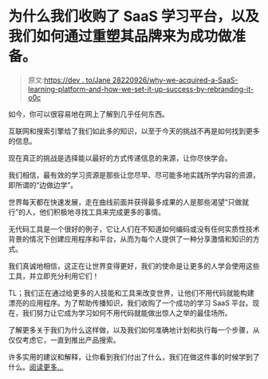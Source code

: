 # 为什么我们收购了 SaaS 学习平台，以及我们如何通过重塑其品牌来为成功做准备。

> 原文:[https://dev . to/Jane 28220926/why-we-acquired-a-SaaS-learning-platform-and-how-we-set-it-up-success-by-rebranding-it-o0c](https://dev.to/jane28220926/why-we-acquired-a-saas-learning-platform-and-how-we-set-it-up-for-success-by-rebranding-it-o0c)

如今，你可以很容易地在网上了解到几乎任何东西。

互联网和搜索引擎给了我们如此多的知识，以至于今天的挑战不再是如何找到更多的信息。

现在真正的挑战是选择能以最好的方式传递信息的来源，让你尽快学会。

我们相信，最有效的学习资源是那些让您尽早、尽可能多地实践所学内容的资源，即所谓的“边做边学”。

世界每天都在快速发展，走在曲线前面并获得最多成果的人是那些渴望“只做就行”的人，他们积极地寻找工具来完成更多的事情。

无代码工具是一个很好的例子，它让人们在不知道如何编码或没有任何实质性技术背景的情况下创建应用程序和平台，从而为每个人提供了一种分享激情和知识的方式。

我们真诚地相信，这正在让世界变得更好，我们的使命是让更多的人学会使用这些工具，并立即充分利用它们！

TL；我们正在通过给更多的人技能和工具来改变世界，让他们不用代码就能构建漂亮的应用程序。为了帮助传播知识，我们收购了一个成功的学习 SaaS 平台。现在，我们努力让它成为学习如何不用代码就能做出惊人之举的最佳场所。

了解更多关于我们为什么这样做，以及我们如何准确地计划和执行每一个步骤，从仅仅考虑它，一直到推出产品搜索。

许多实用的建议和解释，让你看到我们付出了什么，我们在做这件事的时候学到了什么。[阅读更多...](https://blog.zeroqode.com/why-we-acquired-a-saas-learning-platform-and-how-we-set-it-up-for-success-by-rebranding-it-159438357ea2)